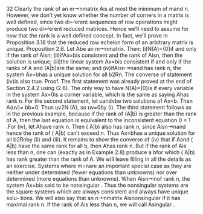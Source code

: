 32
Clearly the rank of an m⇥nmatrix Ais at most the minimum of mand
n. However, we don’t yet know whether the number of corners in a matrix is
well deﬁned, since two di↵erent sequences of row operations might produce
two di↵erent reduced matrices. Hence we’ll need to assume for now that the
rank is a well deﬁned concept. In fact, we’ll prove in Proposition 3.18 that
the reduced row echelon form of an arbitrary matrix is unique.
Proposition 2.6. Let Abe an m⇥nmatrix. Then:
(i)N(A)={0}if and only if the rank of Aisn;
(ii)ifAx=bis consistent and the rank of Aisn, then the solution is
unique;
(iii)the linear system Ax=bis consistent if and only if the ranks of A
and (A|b)are the same; and
(iv)ifAisn⇥nand has rank n, the system Ax=bhas a unique solution
for all b2Rn.
The converse of statement (iv)is also true.
Proof. The ﬁrst statement was already proved at the end of Section 2.4.2
using (2.6). The only way to have N(A)={0}is if every variable in the
system Ax=0is a corner variable, which is the same as saying Ahas rank
n. For the second statement, let uandvbe two solutions of Ax=b. Then
A(u v)= b b=0. Thus u v2N (A), so u v=0by (i). The
third statement follows as in the previous example, because if the rank of
(A|b) is greater than the rank of A, then the last equation is equivalent to
the inconsistent equation 0 = 1 .For (iv), let Ahave rank n. Then ( A|b)
also has rank n, since Aisn⇥nand hence the rank of ( A|b) can’t exceed
n. Thus Ax=bhas a unique solution for all b2Rnby (ii) and (iii). It
remains to show the converse of (iv) that if Aand ( A|b) have the same
rank for all b, then Ahas rank n. But if the rank of Ais less than n, one can
(exactly as in Example 2.8) produce a bfor which ( A|b) has rank greater
than the rank of A. We will leave ﬁlling in all the details as an exercise.
Systems where m=nare an important special case as they are neither
under determined (fewer equations than unknowns) nor over determined
(more equations than unknowns). When Aisn⇥nof rank n, the system
Ax=bis said to be nonsingular . Thus the nonsingular systems are the
square systems which are always consistent and always have unique solu-
tions. We will also say that an n⇥nmatrix Aisnonsingular if it has
maximal rank n. If the rank of Ais less than n, we will call Asingular .